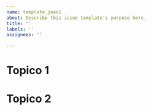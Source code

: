 ```yaml
---
name: template_joao1
about: Describe this issue template's purpose here.
title: ''
labels: ''
assignees: ''

---
```


# Topico 1

# Topico 2
